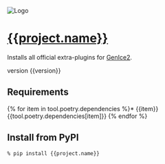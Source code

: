 ![Logo]({{tool.genice.urls.logo}})

# [{{project.name}}]({{project.urls.Homepage}})

Installs all official extra-plugins for [GenIce2]({{tool.genice.urls.repository}}).

version {{version}}

## Requirements

{% for item in tool.poetry.dependencies %}* {{item}}{{tool.poetry.dependencies[item]}}
{% endfor %}

## Install from PyPI

    % pip install {{project.name}}


